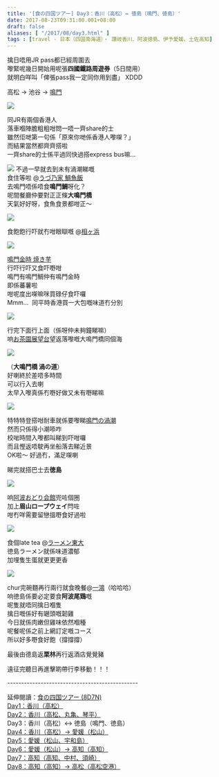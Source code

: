 ```yaml
---
title: '[食の四国ツアー] Day3：香川（高松）↔ 徳島（鳴門、徳島）'
date: 2017-08-23T09:31:00.001+08:00
draft: false
aliases: [ "/2017/08/day3.html" ]
tags : [travel - 日本（四国南海道）・ 讚岐香川、阿波徳島、伊予愛媛、土佐高知]
---
```


擒日唔用JR pass都已經周圍去  
嚟緊呢幾日開始用呢張**四國鐵路周遊券**（5日間用）  
就明白咩叫「俾張pass我一定同你用到盡」 XDDD  
  
高松 → 池谷 → [鳴門](https://www.hidie.net/2020/04/day3.html)  

![](https://zujula.ch.files.1drv.com/y4mKbGfzbDhTqU9DAvvkC0WyQi8VgVsARvLnAR_ea3vaHAavk1tMBvhvVBTc-owgG56Tb2QdUF3UtW5hTKz8ST1qNVKaLG8109_ds5AP-hK4P8w7EH2tgQPxuqKF3aWU8vwo9GQcjeXMG4k3TNj2vZbu2TQ86rPPFrTVzsCUdBvtffYqAjyhFTZgs1r9akxGOTRjp1NNgM3CYv2_prxdk4R5g?width=660&height=372&cropmode=none)

同JR有兩個香港人  
落車嗰陣膽粗粗咁問一唔一齊share的士  
雖然佢哋第一句係「原來你哋係香港人嚟㗎？」  
而結果當然都齊齊搭啦  
一齊share的士係平過同快過搭express bus嘛...  

![](https://zujola.ch.files.1drv.com/y4mwe1BGEGzb44gXJxqsLurBrJNzIeo_u8OMQVzEaEA-55Tq16IGR3gb4YobeHN9yPXqQGuc19gLEs3IlMOSNdbwo3IhaJWMAmnY9y5wObmdN5HbsUgPkQW-fv9UftdYzXjFoyq8uZca6noTvSgBh9RlCuUcR_Cd7v5KPghB30PTbxUoxQNOlgHCQpSdaqOqXgFGu_q1QPD-SIs0-OxXhTPOA?width=660&height=372&cropmode=none)
不過一早就去到未有渦潮睇嘅  
食住等啦 @[うづ乃家 鯛魚飯](https://www.hidie.net/2020/04/day3_7.html)  
去鳴門唔係唔食**鳴門鯛**呀化？  
呢間餐廳仲要對正正條**大鳴門橋**  
天氣好好呀，食魚食景都咁正～  

![](https://zojtla.ch.files.1drv.com/y4mzlta7g2eRjr4Di6cOPSpnh1RbqU2RjjaxxuUdQAMozk-MetekEBx-DPsvOI3-ub3WKnawNTzCXP3TJOmte0egFd_Xf8xjpRgaxzFyh1ddc9Aez56OQ29FnKhcYQmBkGUDGOX76MNBHmcYWYa9S-hWJhqCEZJIkLLBaTC1gVKMT-XJpBTNtpMMmILtK_nDDG70dsszFWngNx3jlwjbb1Xtw?width=660&height=372&cropmode=none)

食飽飽行吓就冇咁眼瞓嘅 @[相ヶ浜](https://www.hidie.net/2020/04/day3_8.html)  

![](https://apjwla.ch.files.1drv.com/y4mbpw5PC2PEmVp8snuSgUWI6ReO1guvRmPKO1Gom2asJo1MSPYfajheYDE3pvaNh5shKdZgLXrmod5wLdLkaNcJwtU9FQz3TaW1cUxfKZ4fwarVjaXIWWNAt7y_kjppxvIeAHHHfzWGumT2EPbjqhx80U1hkPX6ItD4c22aWOXAF5QvvuZc3FBrTXUf9354eYYAsTcbsIxHjMf0ERkUERCtw?width=660&height=372&cropmode=none)

[鳴門金時 焼き芋](https://www.hidie.net/2020/04/day3_69.html)  
行吓行吓又食吓嘢咁  
鳴門有鳴門鯛仲有鳴門金時  
即係蕃薯啦  
咁呢度出㗎嘛咪買碌仔食吓囉  
Mmm...  同平時香港買一大包嘅味道冇分別  

![](https://aujnla.ch.files.1drv.com/y4mnpZ4hgfq9tfCIeZvMVktWW0zVlBb2phjjfCx0tVTKz53ztrhmWFHinObeCsIVQl38VwyBNEVJ5nyLlYQ2-BE9ob5UPE32n4-r5_OsWnosy2kRKnkxYucHjR2F5evy7vdb4vgBEMooYprBgoEzK1G_KNUNmMNwwBDb4GsLTmDWo_8EvHtdfWYqsHlfe_weQQF1uALGtbQ53Ai0efRyxp5Bw?width=660&height=372&cropmode=none)

行完下面行上面（係呀仲未夠鐘睇嘛）  
响[お茶園展望台](https://www.hidie.net/2020/04/day3_37.html)望返落嚟嘅大鳴門橋同個海  

![](https://aejqla.ch.files.1drv.com/y4mCOdtJMB--SfPbAVAF0yr0867QwHFWnX4WUC7pQKO88lhtZvtNzF4ttVmhhu8gbs0fNnk6jdUETIVoYRXal2bojzmwgyXXSrZ_GIdShJ6cgaQm8mMYhfrHIpZhkQJV56IhN6KQZqLLHU5Ty1Th6SLV49iFPlxb2NHHRr7vzBDRlFH2VNx2PuLyzp5R8IT6Dq-q9EIJn-QP5v0S-DnYizrpQ?width=660&height=372&cropmode=none)

（**大鳴門橋 渦の道**）  
好喇終於差唔多時間  
可以行入去喇  
太早入嚟真係冇嘢好做又未有嘢睇嘛  

![](https://aojola.ch.files.1drv.com/y4meA5FkKawe6_9LEHRkZ-VvUTDD6IkyF4ch4v0wuYJ9rckzbqpVPKiI16rWPVZQu4iJbODef93FruT7AvFzWG_I7b79_Du-pLQhxhmJW_Do0mRtPUlA0MEcrHklqds2ENaaGkJUCRyEVm7RPI7N_MNf2hnbp0H5xBdymoHt10OHmnWalGe79KHkLxAqjaXGVw9KVhGmLf3A8xvyxxgGGSxCA?width=660&height=372&cropmode=none)

特特特登搭咁耐車就係要嚟睇[鳴門の渦潮](https://www.hidie.net/2020/04/day3_10.html)  
然而只係得小潮㖭咋  
校啱時間入嚟都叫睇到吓咁囉  
而且慳返唔駛再坐船落去睇近景  
OK啦～ 好過冇，滿足㗎喇  
  
睇完就搭巴士去**徳島**  

![](https://zpinig.ch.files.1drv.com/y4mPYEvumPpPZ5z8QCUhLfgbjdKYhpWJBh7KE6uYRrBD0oWglJ3nt4ZnmZOKfeLZ4PZlAy5IaH7JMXK_CLI-OcM7XaljvvCwzDzoMF_by_9hWgIHkLjYNx6ZrisU50Biim_r5PWd0y-kJQm7sjgaW040-hVW1-rTPWUVDNLcd23G1scvrILr6nnVRTswGbPeEevr0h3LcTFjOu5-vIzPsrBgQ?width=660&height=372&cropmode=none)

响[阿波おどり会館](https://www.hidie.net/2020/04/day3_11.html)兜咗個圈  
加上**眉山ロープウェイ**閂咗  
咁冇咩需要留戀搵嘢食好過啦  

![](https://zpifig.ch.files.1drv.com/y4m-GfPdwyHR0KBlqlrElf8Z6rIAibdwlOUi6I0xQgnPnVNZIcMbd6AaVa57II6SK-JpAGyAe2lxsP-OIMYIdB5PH_TY-fy2w65sp5fTahpvsTMLYkImOkVDy92B-fSDBVUYfLYcfq_3JDfbGRqzKkga2WO5UYzH5kPQpb3SrM14nKtpLxF369ExA1RbJNSwQTVrhLw4rU8-oOBn126BMszpg?width=660&height=372&cropmode=none)

食個late tea @[ラーメン東大](https://www.hidie.net/2020/04/day3_12.html)  
徳島ラーメン就係味道濃郁  
加埋隻生蛋就更更更香  

![](https://zuikig.ch.files.1drv.com/y4m7ArEN_c6pifodA3mNrSNxlyVTJ-gImOv8Kg3dHLyL_KJFEfz-Sh_iD-W9bQMwmexwgsSAwg0D5l-gG-6LHPWNDNJu8Td0-uY28A3a-_n-ySFuW6I-82WoO8N6h8vcdW1VsBug2XFO3oYnCqz2KyIS0mvG2dbLbU5DD8UKotUpWXczD32BNWRwgi8teI_3LxTOE8JJUGbBeguxNuii2wD7Q?width=660&height=372&cropmode=none)

chur完碗麵再行兩行就食晚餐@[一鴻](https://www.hidie.net/2020/04/day3_13.html)（哈哈哈）   
响徳島係要必定要食**阿波尾鶏**嘅  
呢隻就唔同擒日嗰隻  
擒日嘅係好有𡁻頭嘅韌雞  
今日就係肉嫩但雞味依然嗰種  
呢餐呢係之前上網訂定嘅コース  
所以好多嘢食好飽（撐撐撐）  
  
最後由德島返**栗林**再行返酒店覺覺豬  
  
  
遠征完聽日再進擊啲帶行李移動！！！  
  
\-----------------------------------------------  
  

延伸閱讀：[食の四国ツアー (8D7N)](https://www.hidie.net/shikoku8d7n.html)  
[Day1：香川（高松）](https://www.hidie.net/shikoku1.html)  
[Day2：香川（高松、丸亀、琴平）](https://www.hidie.net/shikoku2.html)  
Day3：香川（高松）↔ 徳島（鳴門、徳島）  
[Day4：香川（高松）→ 愛媛（松山）](https://www.hidie.net/shikoku4.html)  
[Day5：愛媛（松山、宇和島）](https://www.hidie.net/shikoku5.html)  
[Day6：愛媛（松山）→ 高知（高知）](https://www.hidie.net/shikoku6.html)  
[Day7：高知（高知、中村、須崎）](https://www.hidie.net/shikoku7.html)  
[Day8：高知（高知）→ 高松（高松空港）](https://www.hidie.net/shikoku8.html)
